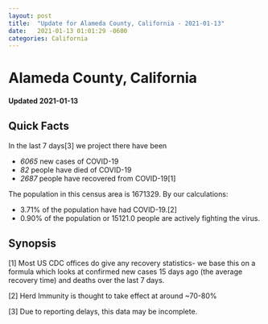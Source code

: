 ```yaml
---
layout: post
title:  "Update for Alameda County, California - 2021-01-13"
date:   2021-01-13 01:01:29 -0600
categories: California
---
```


# Alameda County, California
#### Updated 2021-01-13

## Quick Facts

In the last 7 days[3] we project there have been
- *6065* new cases of COVID-19
- *82* people have died of COVID-19
- *2687* people have recovered from COVID-19[1]

The population in this census area is 1671329. By our calculations:
- 3.71% of the population have had COVID-19.[2]
- 0.90% of the population or 15121.0 people are actively fighting the virus.

## Synopsis




[1] Most US CDC offices do give any recovery statistics- we base this on a formula which looks at confirmed new cases
15 days ago (the average recovery time) and deaths over the last 7 days.

[2] Herd Immunity is thought to take effect at around ~70-80%

[3] Due to reporting delays, this data may be incomplete.
 
    
